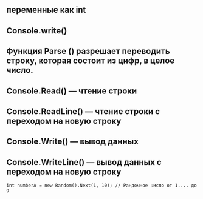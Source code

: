 ## переменные как int
## Console.write() 
## Функция Parse () разрешает переводить строку, которая состоит из цифр, в целое число. 
## Console.Read() — чтение строки
## Console.ReadLine() — чтение строки с переходом на новую строку
## Console.Write() — вывод данных
## Console.WriteLine() — вывод данных с переходом на новую строку
``` 
int numberA = new Random().Next(1, 10); // Рандомное число от 1.... до 9
```